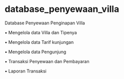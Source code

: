 # database_penyewaan_villa

Database Penyewaan Penginapan Villa

• Mengelola data Villa dan Tipenya

• Mengelola data Tarif kunjungan

• Mengelola data Pengunjung

• Transaksi Penyewaan dan Pembayaran

• Laporan Transaksi
